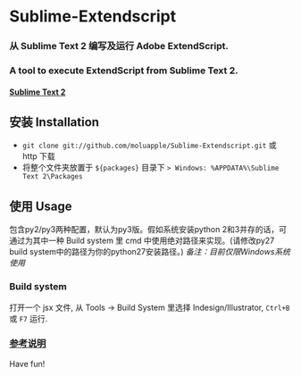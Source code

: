 # Sublime-Extendscript 
### 从 Sublime Text 2 编写及运行 Adobe ExtendScript.
### A tool to execute ExtendScript from Sublime Text 2.
#### [Sublime Text 2](http://www.sublimetext.com/2)

## 安装 Installation
- `git clone git://github.com/moluapple/Sublime-Extendscript.git` 或 http 下载
- 将整个文件夹放置于 `${packages}` 目录下 `> Windows: %APPDATA%\Sublime Text 2\Packages`

## 使用 Usage
包含py2/py3两种配置，默认为py3版。假如系统安装python 2和3并存的话，可通过为其中一种 Build system 里 cmd 中使用绝对路径来实现。(请修改py27 build system中的路径为你的python27安装路径。)
_备注：目前仅限Windows系统使用_

### Build system
打开一个 jsx 文件, 从 Tools -> Build System 里选择 Indesign/Illustrator, `Ctrl+B` 或 `F7` 运行.

### [参考说明](http://applia.tumblr.com/post/18494845809/sublime-text-2-adobe-extendscript)

Have fun!